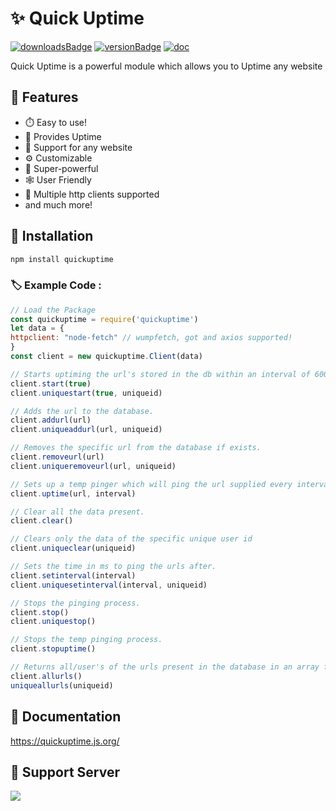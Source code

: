 # ✨ Quick Uptime

[![downloadsBadge](https://img.shields.io/npm/dt/quickuptime?style=for-the-badge)](https://npmjs.com/quickuptime)
[![versionBadge](https://img.shields.io/npm/v/quickuptime?style=for-the-badge)](https://npmjs.com/quickuptime)
[![doc](https://img.shields.io/badge/Documentation-Click%20here-blue?style=for-the-badge)](https://quickuptime.js.org)

Quick Uptime is a powerful module which allows you to Uptime any website


## 🔖 Features

-   ⏱️ Easy to use!
-   🔄 Provides Uptime
-   📁 Support for any website
-   ⚙️ Customizable
-   🚀 Super-powerful
-   🕸️ User Friendly
-   🔗 Multiple http clients supported
-   and much more!

## 📌 Installation

```js
npm install quickuptime
```

### 🏷 Example Code :

```js
// Load the Package
const quickuptime = require('quickuptime')
let data = {
httpclient: "node-fetch" // wumpfetch, got and axios supported!
}
const client = new quickuptime.Client(data)

// Starts uptiming the url's stored in the db within an interval of 60000ms or the time configured in ms.
client.start(true) 
client.uniquestart(true, uniqueid)

// Adds the url to the database.
client.addurl(url) 
client.uniqueaddurl(url, uniqueid)

// Removes the specific url from the database if exists.
client.removeurl(url) 
client.uniqueremoveurl(url, uniqueid)

// Sets up a temp pinger which will ping the url supplied every interval supplied ms.
client.uptime(url, interval) 

// Clear all the data present.
client.clear() 

// Clears only the data of the specific unique user id
client.uniqueclear(uniqueid)

// Sets the time in ms to ping the urls after.
client.setinterval(interval)
client.uniquesetinterval(interval, uniqueid)

// Stops the pinging process.
client.stop() 
client.uniquestop()

// Stops the temp pinging process.
client.stopuptime() 

// Returns all/user's of the urls present in the database in an array form.
client.allurls() 
uniqueallurls(uniqueid)

```

## 🚀 Documentation 

https://quickuptime.js.org/


## 📝 Support Server

<a href="https://discord.gg/anyF4j3MUu"><img src="https://invidget.switchblade.xyz/anyF4j3MUu"/></a>
<br><br>
</div>
